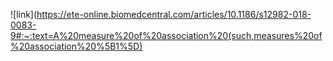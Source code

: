![link](https://ete-online.biomedcentral.com/articles/10.1186/s12982-018-0083-9#:~:text=A%20measure%20of%20association%20(such,measures%20of%20association%20%5B1%5D)
